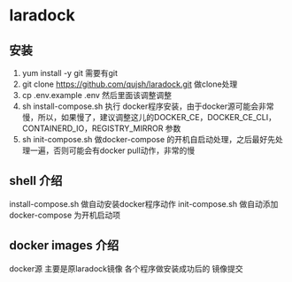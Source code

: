 # laradock

## 安装
1. yum install -y git   需要有git
2. git clone https://github.com/qujsh/laradock.git  做clone处理
3. cp .env.example .env  然后里面该调整调整
4. sh install-compose.sh    执行 docker程序安装，由于docker源可能会非常慢，所以，如果慢了，建议调整这儿的DOCKER_CE，DOCKER_CE_CLI，CONTAINERD_IO，REGISTRY_MIRROR 参数
5. sh init-compose.sh       做docker-compose 的开机自启动处理，之后最好先处理一遍，否则可能会有docker pull动作，非常的慢


## shell 介绍
install-compose.sh 做自动安装docker程序动作
init-compose.sh 做自动添加 docker-compose 为开机启动项

## docker images 介绍
docker源 主要是原laradock镜像 各个程序做安装成功后的 镜像提交


